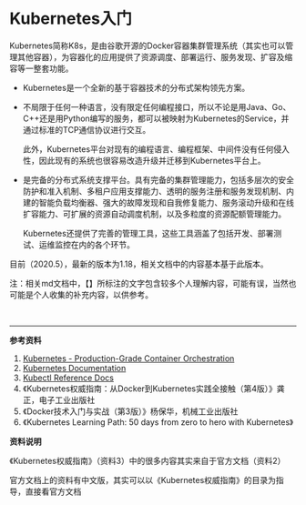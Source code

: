 # Kubernetes入门

Kubernetes简称K8s，是由谷歌开源的Docker容器集群管理系统（其实也可以管理其他容器），为容器化的应用提供了资源调度、部署运行、服务发现、扩容及缩容等一整套功能。

* Kubernetes是一个全新的基于容器技术的分布式架构领先方案。

* 不局限于任何一种语言，没有限定任何编程接口，所以不论是用Java、Go、C++还是用Python编写的服务，都可以被映射为Kubernetes的Service，并通过标准的TCP通信协议进行交互。

  此外，Kubernetes平台对现有的编程语言、编程框架、中间件没有任何侵入性，因此现有的系统也很容易改造升级并迁移到Kubernetes平台上。

* 是完备的分布式系统支撑平台。具有完备的集群管理能力，包括多层次的安全防护和准入机制、多租户应用支撑能力、透明的服务注册和服务发现机制、内建的智能负载均衡器、强大的故障发现和自我修复能力、服务滚动升级和在线扩容能力、可扩展的资源自动调度机制，以及多粒度的资源配额管理能力。

  Kubernetes还提供了完善的管理工具，这些工具涵盖了包括开发、部署测试、运维监控在内的各个环节。

目前（2020.5），最新的版本为1.18，相关文档中的内容基本基于此版本。

注：相关md文档中，【】所标注的文字包含较多个人理解内容，可能有误，当然也可能是个人收集的补充内容，以供参考。

<br>

---

**参考资料**

1. [Kubernetes - Production-Grade Container Orchestration](https://kubernetes.io/)
2. [Kubernetes Documentation](https://kubernetes.io/docs/home/)
3. [Kubectl Reference Docs](https://kubernetes.io/docs/reference/generated/kubectl/kubectl-commands)
4. 《Kubernetes权威指南：从Docker到Kubernetes实践全接触（第4版）》龚正，电子工业出版社
5. 《Docker技术入门与实战（第3版）》杨保华，机械工业出版社
6. 《Kubernetes Learning Path: 50 days from zero to hero with Kubernetes》

**资料说明**

《Kubernetes权威指南》（资料3）中的很多内容其实来自于官方文档（资料2）

官方文档上的资料有中文版，其实可以以《Kubernetes权威指南》的目录为指导，直接看官方文档